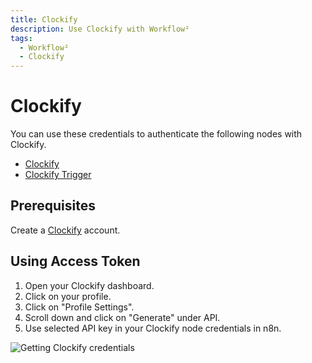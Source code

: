 ```yaml
---
title: Clockify
description: Use Clockify with Workflow²
tags:
  - Workflow²
  - Clockify
---
```

# Clockify

You can use these credentials to authenticate the following nodes with Clockify.
- [Clockify](/integrations/nodes/n8n-nodes-base.clockify/)
- [Clockify Trigger](/integrations/trigger-nodes/n8n-nodes-base.clockifyTrigger/)

## Prerequisites

Create a [Clockify](https://www.clockify.com/) account.

## Using Access Token

1. Open your Clockify dashboard.
2. Click on your profile.
3. Click on "Profile Settings".
4. Scroll down and click on "Generate" under API.
5. Use selected API key in your Clockify node credentials in n8n.


![Getting Clockify credentials](/_images/integrations/credentials/clockify/using-access-token.gif)
